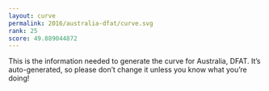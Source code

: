 ```yaml
---
layout: curve
permalink: 2016/australia-dfat/curve.svg
rank: 25
score: 49.889044872
---
```


This is the information needed to generate the curve for Australia, DFAT. It’s
auto-generated, so please don’t change it unless you know what you’re
doing!
